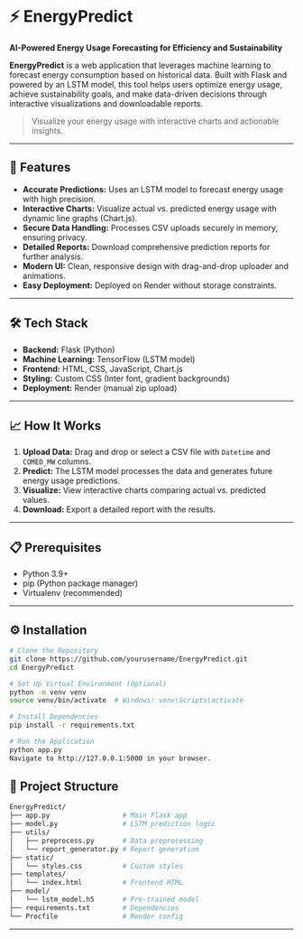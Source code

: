 # ⚡ EnergyPredict  
**AI-Powered Energy Usage Forecasting for Efficiency and Sustainability**

**EnergyPredict** is a web application that leverages machine learning to forecast energy consumption based on historical data. Built with Flask and powered by an LSTM model, this tool helps users optimize energy usage, achieve sustainability goals, and make data-driven decisions through interactive visualizations and downloadable reports.

> Visualize your energy usage with interactive charts and actionable insights.

---

## 🚀 Features

- **Accurate Predictions:** Uses an LSTM model to forecast energy usage with high precision.
- **Interactive Charts:** Visualize actual vs. predicted energy usage with dynamic line graphs (Chart.js).
- **Secure Data Handling:** Processes CSV uploads securely in memory, ensuring privacy.
- **Detailed Reports:** Download comprehensive prediction reports for further analysis.
- **Modern UI:** Clean, responsive design with drag-and-drop uploader and animations.
- **Easy Deployment:** Deployed on Render without storage constraints.

---

## 🛠️ Tech Stack

- **Backend:** Flask (Python)  
- **Machine Learning:** TensorFlow (LSTM model)  
- **Frontend:** HTML, CSS, JavaScript, Chart.js  
- **Styling:** Custom CSS (Inter font, gradient backgrounds)  
- **Deployment:** Render (manual zip upload)  

---

## 📈 How It Works

1. **Upload Data:** Drag and drop or select a CSV file with `Datetime` and `COMED_MW` columns.
2. **Predict:** The LSTM model processes the data and generates future energy usage predictions.
3. **Visualize:** View interactive charts comparing actual vs. predicted values.
4. **Download:** Export a detailed report with the results.

---

## 📋 Prerequisites

- Python 3.9+
- pip (Python package manager)
- Virtualenv (recommended)

---

## ⚙️ Installation

```bash
# Clone the Repository
git clone https://github.com/yourusername/EnergyPredict.git
cd EnergyPredict

# Set Up Virtual Environment (Optional)
python -m venv venv
source venv/bin/activate  # Windows: venv\Scripts\activate

# Install Dependencies
pip install -r requirements.txt

# Run the Application
python app.py
Navigate to http://127.0.0.1:5000 in your browser.

```

## 📂 Project Structure

```bash
EnergyPredict/
├── app.py                  # Main Flask app
├── model.py                # LSTM prediction logic
├── utils/
│   ├── preprocess.py       # Data preprocessing
│   └── report_generator.py # Report generation
├── static/
│   └── styles.css          # Custom styles
├── templates/
│   └── index.html          # Frontend HTML
├── model/
│   └── lstm_model.h5       # Pre-trained model
├── requirements.txt        # Dependencies
└── Procfile                # Render config
```

---
